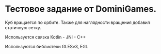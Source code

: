 <h1>Тестовое задание от DominiGames.</h1>

Куб вращается по орбите.
Также для наглядности вращения добавил статичную сетку.

Используется связка Kotlin - JNI - C++

Используются библиотеки GLESv3, EGL
